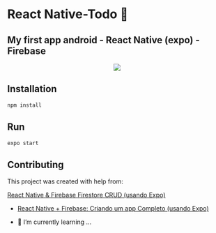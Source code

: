 # React Native-Todo 👋 

## My first app android - React Native (expo) - Firebase

<div align="center">
<img src="https://user-images.githubusercontent.com/59511310/185768553-52b1b3ea-0f62-4d0d-909b-fda798c07cfc.jpeg" />
</div>

## Installation

```bash
npm install
```
## Run

```bash
expo start
```

## Contributing

This project was created with help from:

[React Native & Firebase Firestore CRUD (usando Expo)](https://www.youtube.com/watch?v=VE7J0SA1PRQ)
- [React Native + Firebase: Criando um app Completo (usando Expo)](https://www.youtube.com/watch?v=0AM6AXlFwxM&t=4984s)

- 🌱 I’m currently learning ...
